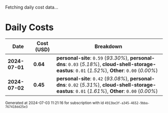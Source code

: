 Fetching daily cost data...
# Daily Costs

| Date | Cost (USD) | Breakdown |
|------|----------------|-----------|
| **2024-07-01** | **0.64** | **personal-site**: `0.59` (_93.30%_), **personal-dns**: `0.03` (_5.18%_), **cloud-shell-storage-eastus**: `0.01` (_1.52%_), **Other**: `0.00` (_0.00%_) |
| **2024-07-02** | **0.45** | **personal-site**: `0.42` (_93.08%_), **personal-dns**: `0.02` (_5.31%_), **cloud-shell-storage-eastus**: `0.01` (_1.61%_), **Other**: `0.00` (_0.00%_) |


<sup>Generated at 2024-07-03 11:21:16 for subscription with id `4913be3f-a345-4652-9bba-767418dd25e3`</sup>
